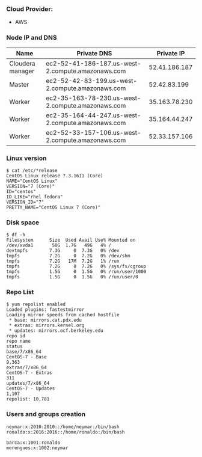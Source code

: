 ### Cloud Provider:

* AWS



### Node IP and DNS

| Name  | Private DNS | Private IP |
| ------------- | ------------- | ------------- |
| Cloudera manager | ec2-52-41-186-187.us-west-2.compute.amazonaws.com |52.41.186.187 |
| Master  | ec2-52-42-83-199.us-west-2.compute.amazonaws.com  |52.42.83.199  |
| Worker  | ec2-35-163-78-230.us-west-2.compute.amazonaws.com |35.163.78.230 |
| Worker | ec2-35-164-44-247.us-west-2.compute.amazonaws.com |35.164.44.247  |
| Worker  | ec2-52-33-157-106.us-west-2.compute.amazonaws.com  |52.33.157.106 |


### Linux version

```
$ cat /etc/*release
CentOS Linux release 7.3.1611 (Core)
NAME="CentOS Linux"
VERSION="7 (Core)"
ID="centos"
ID_LIKE="rhel fedora"
VERSION_ID="7"
PRETTY_NAME="CentOS Linux 7 (Core)"
```

### Disk space

```
$ df -h
Filesystem      Size  Used Avail Use% Mounted on
/dev/xvda1       50G  1.7G   49G   4% /
devtmpfs        7.3G     0  7.3G   0% /dev
tmpfs           7.2G     0  7.2G   0% /dev/shm
tmpfs           7.2G   17M  7.2G   1% /run
tmpfs           7.2G     0  7.2G   0% /sys/fs/cgroup
tmpfs           1.5G     0  1.5G   0% /run/user/1000
tmpfs           1.5G     0  1.5G   0% /run/user/0
```

### Repo List

```
$ yum repolist enabled
Loaded plugins: fastestmirror
Loading mirror speeds from cached hostfile
 * base: mirrors.cat.pdx.edu
 * extras: mirrors.kernel.org
 * updates: mirrors.ocf.berkeley.edu
repo id                                                                                                            repo name                                                                                                            status
base/7/x86_64                                                                                                      CentOS-7 - Base                                                                                                      9,363
extras/7/x86_64                                                                                                    CentOS-7 - Extras                                                                                                      311
updates/7/x86_64                                                                                                   CentOS-7 - Updates                                                                                                   1,107
repolist: 10,781
```


### Users and groups creation

```
neymar:x:2010:2010::/home/neymar:/bin/bash
ronaldo:x:2016:2016::/home/ronaldo:/bin/bash
```

```
barca:x:1001:ronaldo
merengues:x:1002:neymar

```
